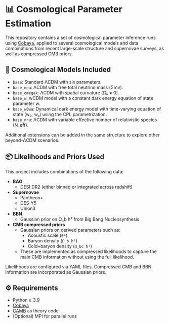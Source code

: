 # 📊 Cosmological Parameter Estimation

This repository contains a set of cosmological parameter inference runs using [Cobaya](https://cobaya.readthedocs.io/en/latest/), applied to several cosmological models and data combinations from recent large-scale structure and supernovae surveys, as well as compressed CMB priors.

## 🌌 Cosmological Models Included

- `base`: Standard ΛCDM with six parameters.
- `base_mnu`: ΛCDM with free total neutrino mass (Σmν).
- `base_omegak`: ΛCDM with spatial curvature (Ωₖ ≠ 0).
- `base_w`: wCDM model with a constant dark energy equation of state parameter w.
- `base_w0wa`: Dynamical dark energy model with time-varying equation of state (w₀, wₐ) using the CPL parametrization.
- `base_nnu`: ΛCDM with variable effective number of relativistic species (N_eff).

Additional extensions can be added in the same structure to explore other beyond-ΛCDM scenarios.

## 📦 Likelihoods and Priors Used

This project includes combinations of the following data:

- **BAO**
  - DESI DR2 (either binned or integrated across redshift)
- **Supernovae**
  - Pantheon+
  - DES-Y5
  - Union3
- **BBN**
  - Gaussian prior on Ω_b h² from Big Bang Nucleosynthesis
- **CMB compressed priors**
  - Gaussian priors on derived parameters such as:
    - Acoustic scale (`θ*`)
    - Baryon density (`Ω_b h²`)
    - Cold+baryon density (`Ω_bc h²`)
  - These are implemented as compressed likelihoods to capture the main CMB information without using the full likelihood.

Likelihoods are configured via YAML files. Compressed CMB and BBN information are incorporated as Gaussian priors.

## ⚙️ Requirements

- Python ≥ 3.9
- [Cobaya](https://cobaya.readthedocs.io)
- [CAMB](https://camb.info) as theory code
- (Optional) MPI for parallel runs

